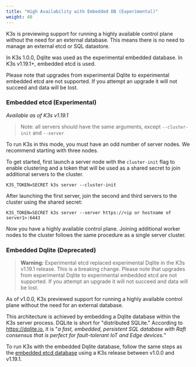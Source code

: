```yaml
---
title: "High Availability with Embedded DB (Experimental)"
weight: 40
---
```


K3s is previewing support for running a highly available control plane without the need for an external database. This means there is no need to manage an external etcd or SQL datastore.

In K3s 1.0.0, Dqlite was used as the experimental embedded database. In K3s v1.19.1+, embedded etcd is used.

Please note that upgrades from experimental Dqlite to experimental embedded etcd are not supported. If you attempt an upgrade it will not succeed and data will be lost.

### Embedded etcd (Experimental)

_Available as of K3s v1.19.1_

> Note: all servers should have the same arguments, except `--cluster-init` and `--server`

To run K3s in this mode, you must have an odd number of server nodes. We recommend starting with three nodes.

To get started, first launch a server node with the `cluster-init` flag to enable clustering and a token that will be used as a shared secret to join additional servers to the cluster.
```
K3S_TOKEN=SECRET k3s server --cluster-init
```

After launching the first server, join the second and third servers to the cluster using the shared secret:
```
K3S_TOKEN=SECRET k3s server --server https://<ip or hostname of server1>:6443
```

Now you have a highly available control plane. Joining additional worker nodes to the cluster follows the same procedure as a single server cluster.

### Embedded Dqlite (Deprecated)

> **Warning:** Experimental etcd replaced experimental Dqlite in the K3s v1.19.1 release. This is a breaking change. Please note that upgrades from experimental Dqlite to experimental embedded etcd are not supported. If you attempt an upgrade it will not succeed and data will be lost.

As of v1.0.0, K3s previewed support for running a highly available control plane without the need for an external database.

This architecture is achieved by embedding a Dqlite database within the K3s server process. DQLite is short for "distributed SQLite." According to https://dqlite.io, it is "*a fast, embedded, persistent SQL database with Raft consensus that is perfect for fault-tolerant IoT and Edge devices.*"

To run K3s with the embedded Dqlite database, follow the same steps as the [embedded etcd database](#embedded-etcd-experimental) using a K3s release between v1.0.0 and v1.19.1.
